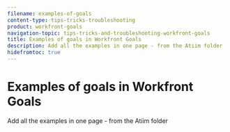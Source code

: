```yaml
---
filename: examples-of-goals
content-type: tips-tricks-troubleshooting
product: workfront-goals
navigation-topic: tips-tricks-and-troubleshooting-workfront-goals
title: Examples of goals in Workfront Goals
description: Add all the examples in one page - from the Atiim folder
hidefromtoc: true
---
```


# Examples of goals in Workfront Goals

Add all the examples in one page - from the Atiim folder
